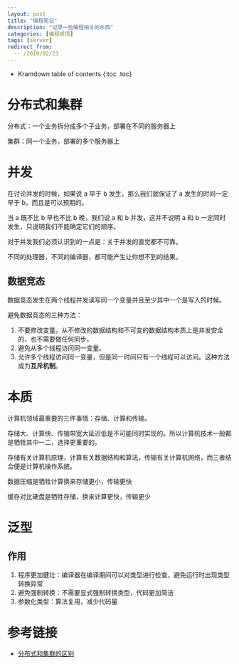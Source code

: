 ```yaml
---
layout: post
title: "编程笔记"
description: "记录一些编程相关的东西"
categories: [编程感悟]
tags: [server]
redirect_from:
  -- /2019/02/23
---
```


* Kramdown table of contents
{:toc .toc}

# 分布式和集群

分布式：一个业务拆分成多个子业务，部署在不同的服务器上

集群：同一个业务，部署的多个服务器上

# 并发

在讨论并发的时候，如果说 a 早于 b 发生，那么我们就保证了 a 发生的时间一定早于 b，而且是可以预期的。

当 a 既不比 b 早也不比 b 晚，我们说 a 和 b 并发，这并不说明 a 和 b 一定同时发生，只说明我们不能确定它们的顺序。

对于并发我们必须认识到的一点是：关于并发的直觉都不可靠。  

不同的处理器，不同的编译器，都可能产生让你想不到的结果。

## 数据竞态

数据竞态发生在两个线程并发读写同一个变量并且至少其中一个是写入的时候。

避免数据竞态的三种方法：

1. 不要修改变量。从不修改的数据结构和不可变的数据结构本质上是并发安全的，也不需要做任何同步。
2. 避免从多个线程访问同一变量。
3. 允许多个线程访问同一变量，但是同一时间只有一个线程可以访问。这种方法成为**互斥机制**。

# 本质

计算机领域最重要的三件事情：存储、计算和传输。

存储大、计算快、传输带宽大延迟低是不可能同时实现的。所以计算机技术一般都是牺牲其中一二，选择更重要的。

存储有关计算机原理，计算有关数据结构和算法，传输有关计算机网络，而三者结合便是计算机操作系统。

数据压缩是牺牲计算换来存储更小，传输更快

缓存对比硬盘是牺牲存储，换来计算更快，传输更少

# 泛型

## 作用

1. 程序更加健壮：编译器在编译期间可以对类型进行检查，避免运行时出现类型转换异常
2. 避免强制转换：不需要显式强制转换类型，代码更加简洁
3. 参数化类型：算法复用，减少代码量

# 参考链接

* [分布式和集群的区别](https://www.zhihu.com/question/20004877)